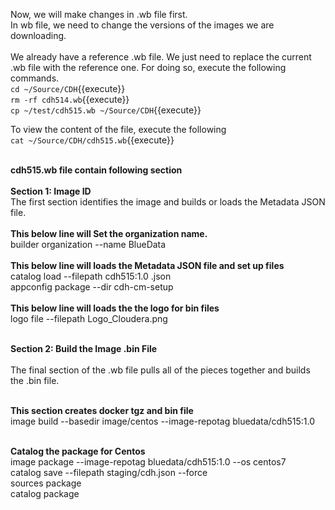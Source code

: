 Now, we will make changes in .wb file first.<br>
In wb file, we need to change the versions of the images we are downloading.
<br><br>
We already have a reference .wb file. We just need to replace the current .wb file with the reference one. For doing so, execute the following commands.<br>
`cd ~/Source/CDH`{{execute}}
<br>`rm -rf cdh514.wb`{{execute}}
<br>`cp ~/test/cdh515.wb ~/Source/CDH`{{execute}}

To view the content of the file, execute the following<br>
`cat ~/Source/CDH/cdh515.wb`{{execute}}

<br><strong>cdh515.wb file contain following section</strong>
<br>
<br><b>Section 1: Image ID</b>
<br>
The first section identifies the image and builds or loads the Metadata JSON file.
<br>
<br><b>This below line will Set the organization name.</b>
<br>builder organization --name BlueData
<br>
<br><b>This below line will loads the Metadata JSON file and set up files</b>
<br>catalog load --filepath cdh515:1.0 .json
<br>appconfig package --dir cdh-cm-setup
<br>
<br><b>This below line will loads the the logo for bin files</b>
<br>logo file --filepath Logo_Cloudera.png

<br><b>Section 2: Build the Image .bin File</b>
<br>
<br>The final section of the .wb file pulls all of the pieces together and builds the .bin file.

<br><b>This section creates docker tgz and bin file</b>
<br>image build --basedir image/centos --image-repotag bluedata/cdh515:1.0

<br><b>Catalog the package for Centos</b>
<br>image package --image-repotag bluedata/cdh515:1.0 --os centos7
<br>catalog save --filepath staging/cdh.json --force
<br>sources package
<br>catalog package


